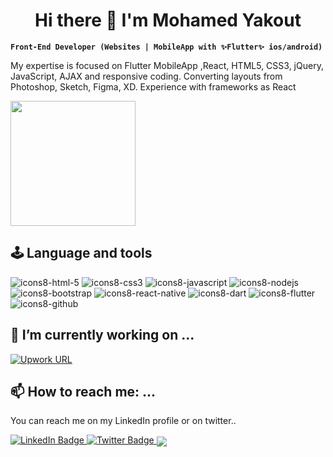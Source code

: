 <h1 align="center">Hi there 👋 I'm Mohamed Yakout</h1>

**`Front-End Developer (Websites | MobileApp with ✨Flutter✨ ios/android)`**

My expertise is focused on Flutter MobileApp ,React, HTML5, CSS3, jQuery, JavaScript, AJAX and responsive coding. Converting layouts from Photoshop, Sketch, Figma, XD. Experience with frameworks as React

<img src="https://user-images.githubusercontent.com/75516344/194475459-065f785d-2477-42f9-9c1e-214d01106c82.gif" width="200">

🕹️ Language and tools
---

![icons8-html-5](https://user-images.githubusercontent.com/75516344/194473745-63378f96-3427-4232-8d58-a8a9994992f2.svg)
![icons8-css3](https://user-images.githubusercontent.com/75516344/194473742-21a6a2db-b29b-4f78-a279-adfa30745905.svg)
![icons8-javascript](https://user-images.githubusercontent.com/75516344/194473995-715d9bc0-a773-4ca4-8320-75a9e2c7a1d7.svg)
![icons8-nodejs](https://user-images.githubusercontent.com/75516344/194474003-71d37c6e-e046-4b64-aaed-6669ca9342b5.svg)
![icons8-bootstrap](https://user-images.githubusercontent.com/75516344/194474016-db6e0d0d-1599-496b-a315-0b5df09339fd.svg)
![icons8-react-native](https://user-images.githubusercontent.com/75516344/194474010-8452dce5-c91d-42ef-ba87-81dc871f39a7.svg)
![icons8-dart](https://user-images.githubusercontent.com/75516344/194474314-690d4b3e-7144-4002-b605-daf0cfc08aab.svg)
![icons8-flutter](https://user-images.githubusercontent.com/75516344/194474321-56576c6c-daee-43e4-b6f9-2012c16ff068.svg)
![icons8-github](https://user-images.githubusercontent.com/75516344/194491653-c1dd1e92-6f74-4c20-8e33-cf885c917331.svg)

🔭 I’m currently working on ...
--
<a href="https://www.upwork.com/freelancers/~01cad30fd7a41a9b3f">
<img alt="Upwork URL" src="https://img.shields.io/twitter/url?color=%23&label=UpWork&logo=upwork&style=flat-square&url=https%3A%2F%2Fwww.upwork.com%2Ffreelancers%2F~01cad30fd7a41a9b3f">
</a>



📫 How to reach me: ...
--
You can reach me on my LinkedIn profile or on twitter..

<a href="https://www.linkedin.com/in/mohamed-ahmed-95311223a/">
<img src="https://img.shields.io/badge/LinkedIn-blue?style=for-the-badge&logo=linkedin&logoColor=white" alt="LinkedIn Badge"/>
</a>
<a href="https://twitter.com/yakout97">
<img src="https://img.shields.io/badge/Twitter-blue?style=for-the-badge&logo=twitter&logoColor=white" alt="Twitter Badge"/>
</a>

<img align="center" src="https://user-images.githubusercontent.com/75516344/194508187-b2ff40e4-604e-4596-9f96-b631ff4ef765.gif">


<!--
**Yakout97/yakout97** is a ✨ _special_ ✨ repository because its `README.md` (this file) appears on your GitHub profile.

Here are some ideas to get you started:

- 🔭 I’m currently working on ...
- 🌱 I’m currently learning ...
- 👯 I’m looking to collaborate on ...
- 🤔 I’m looking for help with ...
- 💬 Ask me about ...
- 📫 How to reach me: ...
- 😄 Pronouns: ...
- ⚡ Fun fact: ...
-->
